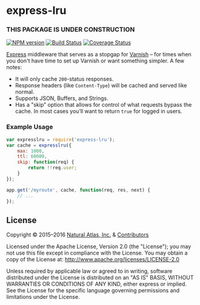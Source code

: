 # express-lru

### THIS PACKAGE IS UNDER CONSTRUCTION


[![NPM version](http://img.shields.io/npm/v/express-lru.svg?style=flat)](https://www.npmjs.org/package/express-lru)
[![Build Status](http://img.shields.io/travis/naturalatlas/express-lru/master.svg?style=flat)](https://travis-ci.org/naturalatlas/express-lru)
[![Coverage Status](http://img.shields.io/coveralls/naturalatlas/express-lru/master.svg?style=flat)](https://coveralls.io/r/naturalatlas/express-lru)

[Express](http://expressjs.com/) middleware that serves as a stopgap for [Varnish](http://en.wikipedia.org/wiki/Varnish_%28software%29) – for times when you don't have time to set up Varnish or want something simpler. A few notes:

 - It will only cache `200`-status responses.
 - Response headers (like `Content-Type`) will be cached and served like normal.
 - Supports JSON, Buffers, and Strings.
 - Has a "skip" option that allows for control of what requests bypass the cache. In most cases you’ll want to return `true` for logged in users.

### Example Usage

```js
var expresslru = require('express-lru');
var cache = expresslru({
	max: 1000,
	ttl: 60000,
	skip: function(req) {
		return !!req.user;
	}
});

app.get('/myroute', cache, function(req, res, next) {
    // ...
});
```

## License

Copyright &copy; 2015–2016 [Natural Atlas, Inc.](https://github.com/naturalatlas) & [Contributors](https://github.com/naturalatlas/express-lru/graphs/contributors)

Licensed under the Apache License, Version 2.0 (the "License"); you may not use this file except in compliance with the License. You may obtain a copy of the License at: http://www.apache.org/licenses/LICENSE-2.0

Unless required by applicable law or agreed to in writing, software distributed under the License is distributed on an "AS IS" BASIS, WITHOUT WARRANTIES OR CONDITIONS OF ANY KIND, either express or implied. See the License for the specific language governing permissions and limitations under the License.
